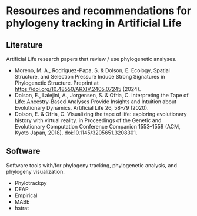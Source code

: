# Resources and recommendations for phylogeny tracking in Artificial Life

## Literature

Artificial Life research papers that review / use phylogenetic analyses.

- Moreno, M. A., Rodriguez-Papa, S. & Dolson, E. Ecology, Spatial Structure, and Selection Pressure Induce Strong Signatures in Phylogenetic Structure. Preprint at https://doi.org/10.48550/ARXIV.2405.07245 (2024).
- Dolson, E., Lalejini, A., Jorgensen, S. & Ofria, C. Interpreting the Tape of Life: Ancestry-Based Analyses Provide Insights and Intuition about Evolutionary Dynamics. Artificial Life 26, 58–79 (2020).
- Dolson, E. & Ofria, C. Visualizing the tape of life: exploring evolutionary history with virtual reality. in Proceedings of the Genetic and Evolutionary Computation Conference Companion 1553–1559 (ACM, Kyoto Japan, 2018). doi:10.1145/3205651.3208301.

## Software

Software tools with/for phylogeny tracking, phylogenetic analysis, and phylogeny visualization.

- Phylotrackpy
- DEAP
- Empirical
- MABE
- hstrat